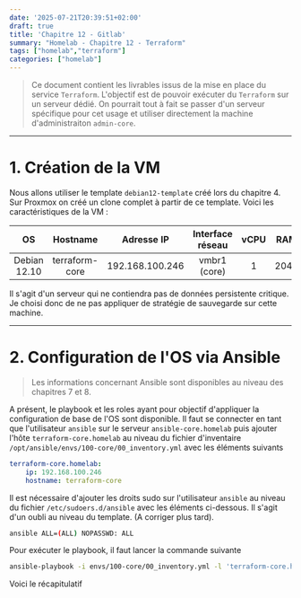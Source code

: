```yaml
---
date: '2025-07-21T20:39:51+02:00'
draft: true
title: 'Chapitre 12 - Gitlab'
summary: "Homelab - Chapitre 12 - Terraform"
tags: ["homelab","terraform"]
categories: ["homelab"]
---
```


> Ce document contient les livrables issus de la mise en place du service `Terraform`. L'objectif est de pouvoir exécuter du `Terraform` sur un serveur dédié. On pourrait tout à fait se passer d'un serveur spécifique pour cet usage et utiliser directement la machine d'administraiton `admin-core`.

---

# 1. Création de la VM

Nous allons utiliser le template `debian12-template` créé lors du chapitre 4. Sur Proxmox on créé un clone complet à partir de ce template. Voici les caractéristiques de la VM :

| OS      | Hostname     | Adresse IP | Interface réseau | vCPU    | RAM   | Stockage
|:-:    |:-:    |:-:    |:-:    |:-:    |:-:    |:-:
| Debian 12.10     | terraform-core      | 192.168.100.246    | vmbr1 (core)    | 1     | 2048   | 20Gio

Il s'agit d'un serveur qui ne contiendra pas de données persistente critique. Je choisi donc de ne pas appliquer de stratégie de sauvegarde sur cette machine.

---

# 2. Configuration de l'OS via Ansible

> Les informations concernant Ansible sont disponibles au niveau des chapitres 7 et 8.

A présent, le playbook et les roles ayant pour objectif d'appliquer la configuration de base de l'OS sont disponible. Il faut se connecter en tant que l'utilisateur `ansible` sur le serveur `ansible-core.homelab` puis ajouter l'hôte `terraform-core.homelab` au niveau du fichier d'inventaire `/opt/ansible/envs/100-core/00_inventory.yml` avec les éléments suivants

```yml
terraform-core.homelab:
    ip: 192.168.100.246
    hostname: terraform-core
```

Il est nécessaire d'ajouter les droits sudo sur l'utilisateur `ansible` au niveau du fichier `/etc/sudoers.d/ansible` avec les éléments ci-dessous. Il s'agit d'un oubli au niveau du template. (A corriger plus tard).

```bash
ansible ALL=(ALL) NOPASSWD: ALL
```

Pour exécuter le playbook, il faut lancer la commande suivante

```bash
ansible-playbook -i envs/100-core/00_inventory.yml -l 'terraform-core.homelab,' playbooks/00_config_vm.yml
```

Voici le récapitulatif

